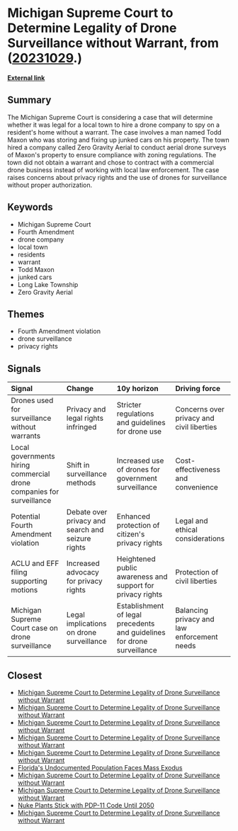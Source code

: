 # __Michigan Supreme Court to Determine Legality of Drone Surveillance without Warrant__, from ([20231029](https://kghosh.substack.com/p/20231029).)

__[External link](https://www.404media.co/town-surveilled-mans-yard-without-a-warrant/)__



## Summary

The Michigan Supreme Court is considering a case that will determine whether it was legal for a local town to hire a drone company to spy on a resident's home without a warrant. The case involves a man named Todd Maxon who was storing and fixing up junked cars on his property. The town hired a company called Zero Gravity Aerial to conduct aerial drone surveys of Maxon's property to ensure compliance with zoning regulations. The town did not obtain a warrant and chose to contract with a commercial drone business instead of working with local law enforcement. The case raises concerns about privacy rights and the use of drones for surveillance without proper authorization.

## Keywords

* Michigan Supreme Court
* Fourth Amendment
* drone company
* local town
* residents
* warrant
* Todd Maxon
* junked cars
* Long Lake Township
* Zero Gravity Aerial

## Themes

* Fourth Amendment violation
* drone surveillance
* privacy rights

## Signals

| Signal                                                               | Change                                            | 10y horizon                                                             | Driving force                               |
|:---------------------------------------------------------------------|:--------------------------------------------------|:------------------------------------------------------------------------|:--------------------------------------------|
| Drones used for surveillance without warrants                        | Privacy and legal rights infringed                | Stricter regulations and guidelines for drone use                       | Concerns over privacy and civil liberties   |
| Local governments hiring commercial drone companies for surveillance | Shift in surveillance methods                     | Increased use of drones for government surveillance                     | Cost-effectiveness and convenience          |
| Potential Fourth Amendment violation                                 | Debate over privacy and search and seizure rights | Enhanced protection of citizen's privacy rights                         | Legal and ethical considerations            |
| ACLU and EFF filing supporting motions                               | Increased advocacy for privacy rights             | Heightened public awareness and support for privacy rights              | Protection of civil liberties               |
| Michigan Supreme Court case on drone surveillance                    | Legal implications on drone surveillance          | Establishment of legal precedents and guidelines for drone surveillance | Balancing privacy and law enforcement needs |

## Closest

* [Michigan Supreme Court to Determine Legality of Drone Surveillance without Warrant](6beeee35311c9595fcb7510e04d6a369)
* [Michigan Supreme Court to Determine Legality of Drone Surveillance without Warrant](6beeee35311c9595fcb7510e04d6a369)
* [Michigan Supreme Court to Determine Legality of Drone Surveillance without Warrant](6beeee35311c9595fcb7510e04d6a369)
* [Michigan Supreme Court to Determine Legality of Drone Surveillance without Warrant](6beeee35311c9595fcb7510e04d6a369)
* [Michigan Supreme Court to Determine Legality of Drone Surveillance without Warrant](6beeee35311c9595fcb7510e04d6a369)
* [Florida's Undocumented Population Faces Mass Exodus](3002f8c37aa3a21ff809ef9530368f00)
* [Michigan Supreme Court to Determine Legality of Drone Surveillance without Warrant](6beeee35311c9595fcb7510e04d6a369)
* [Michigan Supreme Court to Determine Legality of Drone Surveillance without Warrant](6beeee35311c9595fcb7510e04d6a369)
* [Nuke Plants Stick with PDP-11 Code Until 2050](5939406bb00700661103e9480fb00613)
* [Michigan Supreme Court to Determine Legality of Drone Surveillance without Warrant](6beeee35311c9595fcb7510e04d6a369)